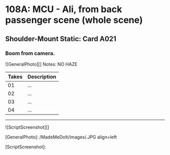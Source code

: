 # 108A: MCU - Ali, from back passenger scene (whole scene)

## Shoulder-Mount Static: Card A021

### Boom from camera.

![GeneralPhoto][]
Notes: NO HAZE

| Takes | Description |
|:---|:----|
| 01 | ... |
| 02 | ... |
| 03 | ... |
| 04 | ... |

----

![ScriptScreenshot][]


[GeneralPhoto]:  /MadeMeDoIt/images/.JPG align=left

[ScriptScreenshot]: 